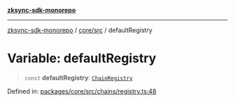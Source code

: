 [**zksync-sdk-monorepo**](../../../README.md)

***

[zksync-sdk-monorepo](../../../README.md) / [core/src](../README.md) / defaultRegistry

# Variable: defaultRegistry

> `const` **defaultRegistry**: [`ChainRegistry`](../classes/ChainRegistry.md)

Defined in: [packages/core/src/chains/registry.ts:48](https://github.com/dutterbutter/zksync-sdk/blob/128d557933eb10f01edd78c0b3392137ca480daf/packages/core/src/chains/registry.ts#L48)
